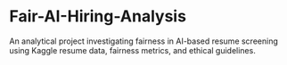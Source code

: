 # Fair-AI-Hiring-Analysis
An analytical project investigating fairness in AI-based resume screening using Kaggle resume data, fairness metrics, and ethical guidelines.
